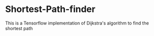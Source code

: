 # Shortest-Path-finder
This is a Tensorflow implementation of Dijkstra's algorithm to find the shortest path 
